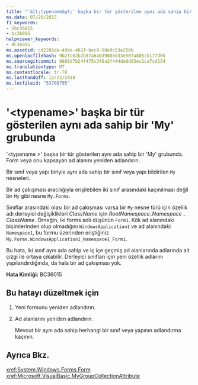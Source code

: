 ```yaml
---
title: "'&lt;typename&gt;' başka bir tür gösterilen aynı ada sahip bir 'My' grubunda"
ms.date: 07/20/2015
f1_keywords:
- vbc36015
- bc36015
helpviewer_keywords:
- BC36015
ms.assetid: cd2286da-49be-461f-bec9-58e9c53e250b
ms.openlocfilehash: 9b2fc62b7b87a64039803d33e507a805cb177d05
ms.sourcegitcommit: 0888d7b24f475c346a3f444de8d83ec1ca7cd234
ms.translationtype: MT
ms.contentlocale: tr-TR
ms.lasthandoff: 12/22/2018
ms.locfileid: "53766795"
---
```

# <a name="lttypenamegt-has-the-same-name-as-another-type-exposed-in-a-my-group"></a>'&lt;typename&gt;' başka bir tür gösterilen aynı ada sahip bir 'My' grubunda
'\<typename >' başka bir tür gösterilen aynı ada sahip bir 'My' grubunda. Form veya onu kapsayan ad alanını yeniden adlandırın.  
  
 Bir sınıf veya yapı biriyle aynı ada sahip bir sınıf veya yapı bildirilen `My` nesneleri.  
  
 Bir ad çakışması aracılığıyla erişilebilen iki sınıf arasındaki kaçınılması değil bir `My` gibi nesne `My.Forms`.  
  
 Sınıflar arasındaki olası bir ad çakışması varsa bir `My` nesne türü için özellik adı derleyici değişiklikleri *ClassName* için *RootNamespace*_*Namespace*  \_ *ClassName*. Örneğin, iki forms adlı düşünün `Form1`. Kök ad alanındaki biçimlerinden olup olmadığını `WindowsApplication1` ve ad alanındaki `Namespace1`, bu formu üzerinden eriştiğiniz `My.Forms.WindowsApplication1_Namespace1_Form1`.  
  
 Bu hata, iki sınıf aynı ada sahip ve iç içe geçmiş ad alanlarında adlarında alt çizgi ile ortaya çıkabilir. Derleyici sınıfları için yeni özellik adlarını yapılandırdığında, da hala bir ad çakışması yok.  
  
 **Hata Kimliği:** BC36015  
  
## <a name="to-correct-this-error"></a>Bu hatayı düzeltmek için  
  
1.  Yeni formunu yeniden adlandırın.  
  
2.  Ad alanlarını yeniden adlandırın.  
  
     Mevcut bir aynı ada sahip herhangi bir sınıf veya yapının adlandırma kaçının.  
  
## <a name="see-also"></a>Ayrıca Bkz.  
 <xref:System.Windows.Forms.Form>  
 <xref:Microsoft.VisualBasic.MyGroupCollectionAttribute>  

